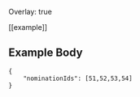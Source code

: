 Overlay: true

[[example]]
## Example Body 
```angular2html
{
	"nominationIds": [51,52,53,54]
}
```
